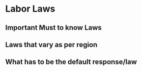 # Labor Laws

## Important Must to know Laws


## Laws that vary as per region


## What has to be the default response/law
